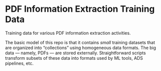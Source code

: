 # PDF Information Extraction Training Data

Training data for various PDF information extraction activities.

The basic model of this repo is that it contains *small* training datasets that
are organized into “collections” using homogeneous data formats. The big data —
namely, PDFs — are stored externally. Straightforward scripts transform subsets
of these data into formats used by ML tools, ADS pipelines, etc.

